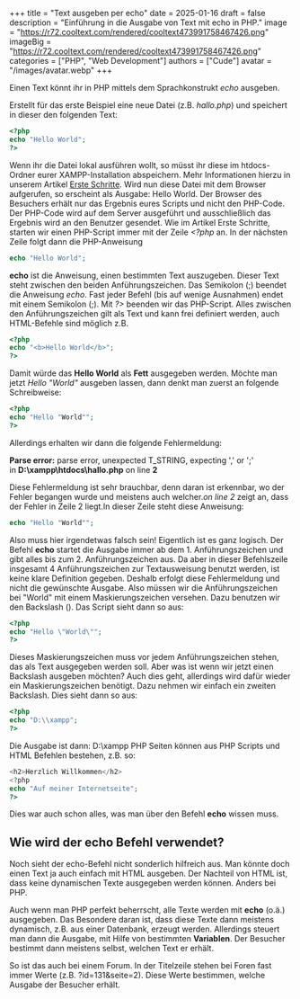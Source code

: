 +++
title = "Text ausgeben per echo"
date = 2025-01-16
draft = false
description = "Einführung in die Ausgabe von Text mit echo in PHP."
image = "https://r72.cooltext.com/rendered/cooltext473991758467426.png"
imageBig = "https://r72.cooltext.com/rendered/cooltext473991758467426.png"
categories = ["PHP", "Web Development"]
authors = ["Cude"]
avatar = "/images/avatar.webp"
+++

Einen Text könnt ihr in PHP mittels dem Sprachkonstrukt *echo* ausgeben.

Erstellt für das erste Beispiel eine neue Datei (z.B. *hallo.php*) und speichert in dieser den folgenden Text:

```php
<?php
echo "Hello World";
?>
```
Wenn ihr die Datei lokal ausführen wollt, so müsst ihr diese im htdocs-Ordner eurer XAMPP-Installation abspeichern. Mehr Informationen hierzu in unserem Artikel [Erste Schritte](https://loquacious-mandazi-92bae5.netlify.app/erste-schritte/).
Wird nun diese Datei mit dem Browser aufgerufen, so erscheint als Ausgabe: Hello World. Der Browser des Besuchers erhält nur das Ergebnis eures Scripts und nicht den PHP-Code. Der PHP-Code wird auf dem Server ausgeführt und ausschließlich das Ergebnis wird an den Benutzer gesendet.
Wie im Artikel Erste Schritte, starten wir einen PHP-Script immer mit der Zeile *<?php* an.
In der nächsten Zeile folgt dann die PHP-Anweisung
```php
echo "Hello World";
```
**echo** ist die Anweisung, einen bestimmten Text auszugeben. Dieser Text steht zwischen den beiden Anführungszeichen. Das Semikolon (;) beendet die Anweisung _echo_. Fast jeder Befehl (bis auf wenige Ausnahmen) endet mit einem Semikolon (;). Mit _?>_ beenden wir das PHP-Script.
Alles zwischen den Anführungszeichen gilt als Text und kann frei definiert werden, auch HTML-Befehle sind möglich z.B.
```php
<?php
echo "<b>Hello World</b>";
?>
```
Damit würde das **Hello World** als **Fett** ausgegeben werden.
Möchte man jetzt _Hello "World"_ ausgeben lassen, dann denkt man zuerst an folgende Schreibweise:
```php
<?php
echo "Hello "World"";
?>
```
Allerdings erhalten wir dann die folgende Fehlermeldung:

**Parse error:** parse error, unexpected T\_STRING, expecting ',' or ';' in **D:\\xampp\\htdocs\\hallo.php** on line **2**

Diese Fehlermeldung ist sehr brauchbar, denn daran ist erkennbar, wo der Fehler begangen wurde und meistens auch welcher._on line 2_ zeigt an, dass der Fehler in Zeile 2 liegt.In dieser Zeile steht diese Anweisung:
```php
echo "Hello "World"";
```
Also muss hier irgendetwas falsch sein! Eigentlich ist es ganz logisch. Der Befehl **echo** startet die Ausgabe immer ab dem 1. Anführungszeichen und gibt alles bis zum 2. Anführungszeichen aus. Da aber in dieser Befehlszeile insgesamt 4 Anführungszeichen zur Textausweisung benutzt werden, ist keine klare Definition gegeben. Deshalb erfolgt diese Fehlermeldung und nicht die gewünschte Ausgabe.
Also müssen wir die Anführungszeichen bei "World" mit einem Maskierungszeichen versehen. Dazu benutzen wir den Backslash (\).
Das Script sieht dann so aus:
```php
<?php
echo "Hello \"World\"";
?>
```
Dieses Maskierungszeichen muss vor jedem Anführungszeichen stehen, das als Text ausgegeben werden soll.
Aber was ist wenn wir jetzt einen Backslash ausgeben möchten? Auch dies geht, allerdings wird dafür wieder ein Maskierungszeichen benötigt. Dazu nehmen wir einfach ein zweiten Backslash.
Dies sieht dann so aus:
```php
<?php
echo "D:\\xampp";
?>
```
Die Ausgabe ist dann: D:\xampp
PHP Seiten können aus PHP Scripts und HTML Befehlen bestehen, z.B. so:
```php
<h2>Herzlich Willkommen</h2>
<?php
echo "Auf meiner Internetseite";
?>
```
Dies war auch schon alles, was man über den Befehl **echo** wissen muss.

**Wie wird der echo Befehl verwendet?**
---------------------------------------

Noch sieht der echo-Befehl nicht sonderlich hilfreich aus. Man könnte doch einen Text ja auch einfach mit HTML ausgeben. Der Nachteil von HTML ist, dass keine dynamischen Texte ausgegeben werden können. Anders bei PHP.

Auch wenn man PHP perfekt beherrscht, alle Texte werden mit **echo** (o.ä.) ausgegeben. Das Besondere daran ist, dass diese Texte dann meistens dynamisch, z.B. aus einer Datenbank, erzeugt werden. Allerdings steuert man dann die Ausgabe, mit Hilfe von bestimmten **Variablen**. Der Besucher bestimmt dann meistens selbst, welchen Text er erhält.

So ist das auch bei einem Forum. In der Titelzeile stehen bei Foren fast immer Werte (z.B. ?id=131&seite=2). Diese Werte bestimmen, welche Ausgabe der Besucher erhält.







